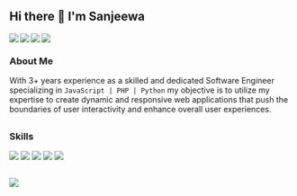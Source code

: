 ## Hi there 👋 I'm Sanjeewa

<img  align="left" src="https://img.shields.io/badge/javascript-%23323330.svg?style=for-the-badge&logo=javascript&logoColor=%23F7DF1E" />
<img align="left"  src="https://img.shields.io/badge/typescript-%23007ACC.svg?style=for-the-badge&logo=typescript&logoColor=white" />
<img align="left" src="https://img.shields.io/badge/php-%23777BB4.svg?style=for-the-badge&logo=php&logoColor=white" />
<img src="https://img.shields.io/badge/python-3670A0?style=for-the-badge&logo=python&logoColor=ffdd54" />

### About Me

With 3+ years experience as a skilled and dedicated Software Engineer specializing in ``JavaScript | PHP | Python`` my objective is to utilize my expertise to create dynamic and responsive web applications that push the boundaries of user interactivity and enhance overall user experiences. 

##

### Skills 

<div > 
  
   <img  src="https://skillicons.dev/icons?i=js,ts,php,py" />
   <img  src="https://skillicons.dev/icons?i=html,css,react,nextjs,redux,nodejs" />
   <img  src="https://skillicons.dev/icons?i=mongodb,mysql" />
   <img  src="https://skillicons.dev/icons?i=git,github,githubactions,gitlab " />
   <img src="https://skillicons.dev/icons?i=aws,docker,linux,vim"/>
   
</div>

##

<img src="https://github-readme-stats.vercel.app/api?username=SRanuluge&show_icons=true&theme=tokyonight" />


